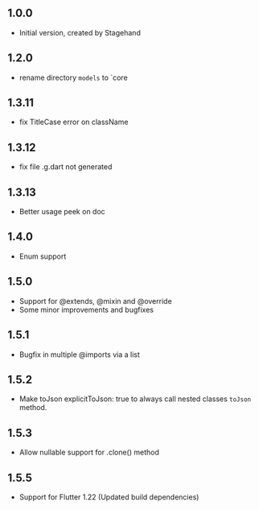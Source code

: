 ## 1.0.0

- Initial version, created by Stagehand

## 1.2.0

- rename directory `models` to `core

## 1.3.11

- fix TitleCase error on className

## 1.3.12

- fix file .g.dart not generated

## 1.3.13

- Better usage peek on doc

## 1.4.0

- Enum support

## 1.5.0

- Support for @extends, @mixin and @override
- Some minor improvements and bugfixes

## 1.5.1

- Bugfix in multiple @imports via a list

## 1.5.2

- Make toJson explicitToJson: true to always call nested classes `toJson` method.

## 1.5.3

- Allow nullable support for .clone() method

## 1.5.5

- Support for Flutter 1.22 (Updated build dependencies)